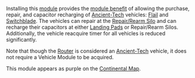 Installing this [module](Modules.md) provides the
[module benefit](Module_benefit.md) of allowing the purchase, repair, and
capacitor recharging of [Ancient-Tech](../terminology/Ancient_Technology.md)
vehicles: [Flail](../vehicles/Flail.md) and [Switchblade](../items/Switchblade.md).
The vehicles can repair at the
[Repair/Rearm Silo](../items/Repair_Rearm_Silo.md) and can recharge their
capacitors at either [Landing Pads](../items/Landing_Pad.md) or Repair/Rearm
Silos. Additionally, the vehicle reacquire timer for all vehicles is reduced
significantly.

Note that though the [Router](../vehicles/Router.md) is considered an
[Ancient-Tech](../terminology/Ancient_Technology.md) vehicle, it does not
require a Vehicle Module to be acquired.

This module appears as purple on the [Continental Map](Continental_Map.md).

<!--[Category:Modules](Category:Modules.md)-->
